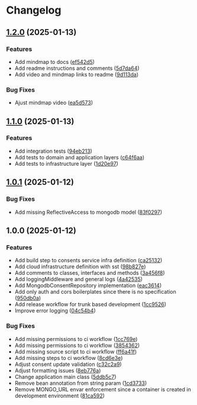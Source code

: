 # Changelog

## [1.2.0](https://github.com/worgho2/raidiam-technical-task/compare/v1.1.0...v1.2.0) (2025-01-13)


### Features

* Add mindmap to docs ([ef542d5](https://github.com/worgho2/raidiam-technical-task/commit/ef542d5c7a45a3032e11a7a8bc9d3e6624db7114))
* Add readme instructions and comments ([5d7da64](https://github.com/worgho2/raidiam-technical-task/commit/5d7da64877dedc1b3b1071306f3ddf2e086cafcd))
* Add video and mindmap links to readme ([9d113da](https://github.com/worgho2/raidiam-technical-task/commit/9d113da6aeeb1d0206cb9334f3c7609180792e60))


### Bug Fixes

* Ajust mindmap video ([ea5d573](https://github.com/worgho2/raidiam-technical-task/commit/ea5d573e86d3b2aa48d0d0b74a521b053820b17e))

## [1.1.0](https://github.com/worgho2/raidiam-technical-task/compare/v1.0.1...v1.1.0) (2025-01-13)


### Features

* Add integration tests ([94eb213](https://github.com/worgho2/raidiam-technical-task/commit/94eb2139a0fb847b3d4cad8b9a26dc9f6e7f651d))
* Add tests to domain and application layers ([c64f6aa](https://github.com/worgho2/raidiam-technical-task/commit/c64f6aacb428dff3eca3e4e4e6bdbfcc3d21bc51))
* Add tests to infrastructure layer ([1d20e97](https://github.com/worgho2/raidiam-technical-task/commit/1d20e974000e2ad554fe24d8f3429866a446068b))

## [1.0.1](https://github.com/worgho2/raidiam-technical-task/compare/v1.0.0...v1.0.1) (2025-01-12)


### Bug Fixes

* Add missing ReflectiveAccess to mongodb model ([83f0297](https://github.com/worgho2/raidiam-technical-task/commit/83f0297fdf97b83078f82a370895e4a10c4608c5))

## 1.0.0 (2025-01-12)


### Features

* Add build step to consents service infra definition ([ca25132](https://github.com/worgho2/raidiam-technical-task/commit/ca251323639e9129210d05e5d5d12942f86e1bf1))
* Add cloud infrastructure definition with sst ([98b827e](https://github.com/worgho2/raidiam-technical-task/commit/98b827e15dba383df9e2973d6a6eca7062733517))
* Add comments to classes, interfaces and methods ([3a456f8](https://github.com/worgho2/raidiam-technical-task/commit/3a456f857a5b639b083a4b1d9494cf09f53c4f1a))
* Add loggingMiddleware and general logs ([4a42535](https://github.com/worgho2/raidiam-technical-task/commit/4a4253529db23f7f823511fe3e63096e1260921d))
* Add MongodbConsentRepository implementation ([eac3614](https://github.com/worgho2/raidiam-technical-task/commit/eac361421debd22bb6b7c51e49ddadcfdc1e7e1b))
* Add only auth and cors boilerplates since there is no specification ([950db0a](https://github.com/worgho2/raidiam-technical-task/commit/950db0ab661f50b838411c6a2e71788dbe84d60f))
* Add release workflow for trunk based development ([1cc9526](https://github.com/worgho2/raidiam-technical-task/commit/1cc95264b1067005d66c6bf5c7e7cc73e0cd3def))
* Improve error logging ([04c54b4](https://github.com/worgho2/raidiam-technical-task/commit/04c54b480e0b086d3edb4501b1c6627935fbebb9))


### Bug Fixes

* Add missing permissions to ci workflow ([1cc769e](https://github.com/worgho2/raidiam-technical-task/commit/1cc769e72ceef211338ccf9f3ae34fc8e24fa55e))
* Add missing permissions to ci workflow ([3854362](https://github.com/worgho2/raidiam-technical-task/commit/3854362a5732f31269c36a0b95403216b87b7f7e))
* Add missing source script to ci workflow ([ff6a41f](https://github.com/worgho2/raidiam-technical-task/commit/ff6a41fd8947d4bb8a9c286277d6d505bb92d35d))
* Add missing steps to ci workflow ([8cd6e3e](https://github.com/worgho2/raidiam-technical-task/commit/8cd6e3ec9f8a0d6a21895881c997f5133b4660b3))
* Adjust consent update validation ([c32c2a9](https://github.com/worgho2/raidiam-technical-task/commit/c32c2a9582ab8a4772698a65f4bfdf2c87df60f1))
* Adjust formatting issues ([8eb776a](https://github.com/worgho2/raidiam-technical-task/commit/8eb776a983ced4527c645862fc81f6fa4b241db2))
* Change application main class ([5ddb5c7](https://github.com/worgho2/raidiam-technical-task/commit/5ddb5c722e461f29011d3fb1c20be97e9c7d53f6))
* Remove bean annotation from string param ([1cd3733](https://github.com/worgho2/raidiam-technical-task/commit/1cd37334a184cc1e85eb15e3cebe5c778e057747))
* Remove MONGO_URL envar enforcement since a container is created in development environment ([81ca592](https://github.com/worgho2/raidiam-technical-task/commit/81ca592f2db23cbd823c8c805eabf9b4678f8a23))
